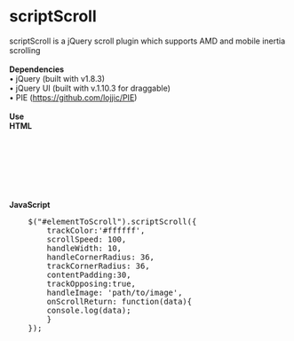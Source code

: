 scriptScroll
============
scriptScroll is a jQuery scroll plugin which supports AMD and mobile inertia scrolling
<br />
<br />
<strong>
  Dependencies
</strong>
<br />
&#8226; jQuery (built with v1.8.3)<br />
&#8226; jQuery UI (built with v.1.10.3 for draggable)<br />
&#8226; PIE (<a href='https://github.com/lojjic/PIE' target='_blank'>https://github.com/lojjic/PIE</a>)<br /><br />
<strong>
  Use
</strong>
<br />
<strong>
	HTML
</strong>
<pre>
	<div id="elementToScroll">
	<!--CONTENT HERE-->
	</div>
</pre>
<br />
<strong>
	JavaScript
</strong>
<br />
<pre>
	$("#elementToScroll").scriptScroll({
		trackColor:'#ffffff',
		scrollSpeed: 100,
		handleWidth: 10,
		handleCornerRadius: 36,
		trackCornerRadius: 36,
		contentPadding:30,
		trackOpposing:true,    
		handleImage: 'path/to/image',
		onScrollReturn: function(data){
		console.log(data);
		}			
	});
</pre>
